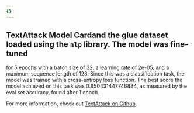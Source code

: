 ```yaml
---
{}
---
```

## TextAttack Model Cardand the glue dataset loaded using the `nlp` library. The model was fine-tuned 
for 5 epochs with a batch size of 32, a learning 
rate of 2e-05, and a maximum sequence length of 128. 
Since this was a classification task, the model was trained with a cross-entropy loss function. 
The best score the model achieved on this task was 0.850431447746884, as measured by the 
eval set accuracy, found after 1 epoch.

For more information, check out [TextAttack on Github](https://github.com/QData/TextAttack).
